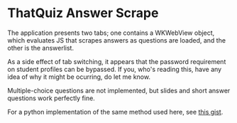 # ThatQuiz Answer Scrape
The application presents two tabs; one contains a WKWebView object, which evaluates JS that scrapes answers as questions are loaded, and the other is the answerlist.

As a side effect of tab switching, it appears that the password requirement on student profiles can be bypassed. If you, who's reading this, have any idea of why it might be ocurring, do let me know.

Multiple-choice questions are not implemented, but slides and short answer questions work perfectly fine.

For a python implementation of the same method used here, see [this gist](https://gist.github.com/Javgarag/dd02d155cc534f2d23eb90f85b2e0fa4).
